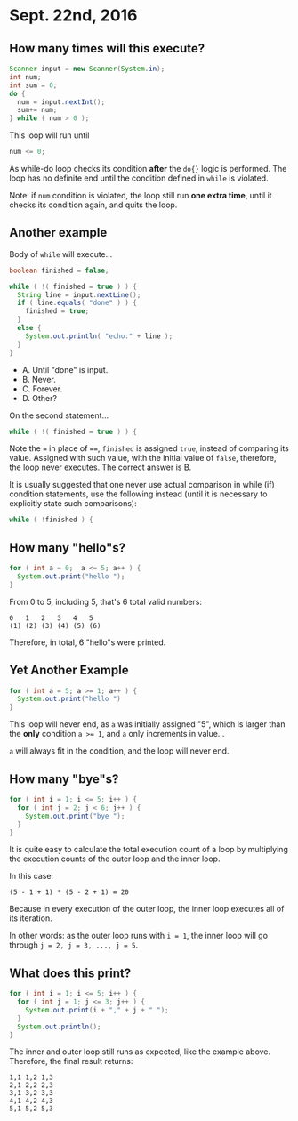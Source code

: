 Sept. 22nd, 2016
================

How many times will this execute?
---------------------------------

```java
Scanner input = new Scanner(System.in);
int num;
int sum = 0;
do {
  num = input.nextInt();
  sum+= num;
} while ( num > 0 );
```

This loop will run until

```java
num <= 0;
```

As while-do loop checks its condition **after** the `do{}` logic is performed. The loop has no definite end until the condition defined in `while` is violated.

Note: if `num` condition is violated, the loop still run **one extra time**, until it checks its condition again, and quits the loop.

Another example
---------------

Body of `while` will execute...

```java
boolean finished = false;

while ( !( finished = true ) ) {
  String line = input.nextLine();
  if ( line.equals( "done" ) ) {
    finished = true;
  }
  else {
    System.out.println( "echo:" + line );
  }
}
```

- A. Until "done" is input.
- B. Never.
- C. Forever.
- D. Other?

On the second statement...

```java
while ( !( finished = true ) ) {
```

Note the `=` in place of `==`, `finished` is assigned `true`, instead of comparing its value. Assigned with such value, with the initial value of `false`, therefore, the loop never executes. The correct answer is B.

It is usually suggested that one never use actual comparison in while (if) condition statements, use the following instead (until it is necessary to explicitly state such comparisons):

```java
while ( !finished ) {
```

How many "hello"s?
------------------

```java
for ( int a = 0;  a <= 5; a++ ) {
  System.out.print("hello ");
}
```

From 0 to 5, including 5, that's 6 total valid numbers:

```
0   1   2   3   4   5
(1) (2) (3) (4) (5) (6)
```

Therefore, in total, 6 "hello"s were printed.

Yet Another Example
-------------------

```java
for ( int a = 5; a >= 1; a++ ) {
  System.out.print("hello ")
}
```

This loop will never end, as `a` was initially assigned "5", which is larger than the **only** condition `a >= 1`, and `a` only increments in value...

`a` will always fit in the condition, and the loop will never end.

How many "bye"s?
----------------

```java
for ( int i = 1; i <= 5; i++ ) {
  for ( int j = 2; j < 6; j++ ) {
    System.out.print("bye ");
  }
}
```

It is quite easy to calculate the total execution count of a loop by multiplying the execution counts of the outer loop and the inner loop.

In this case:

```(5 - 1 + 1) * (5 - 2 + 1) = 20```

Because in every execution of the outer loop, the inner loop executes all of its iteration.

In other words: as the outer loop runs with `i = 1`, the inner loop will go through `j = 2, j = 3, ..., j = 5`.

<div class="page-break"></div>

What does this print?
---------------------

```java
for ( int i = 1; i <= 5; i++ ) {
  for ( int j = 1; j <= 3; j++ ) {
    System.out.print(i + "," + j + " ");
  }
  System.out.println();
}
```

The inner and outer loop still runs as expected, like the example above. Therefore, the final result returns:

```
1,1 1,2 1,3
2,1 2,2 2,3
3,1 3,2 3,3
4,1 4,2 4,3
5,1 5,2 5,3
```

